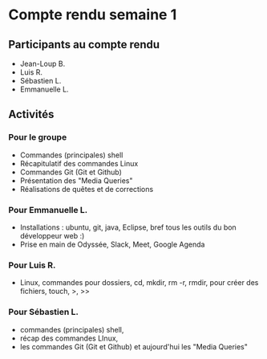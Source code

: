 # Compte rendu semaine 1

## Participants au compte rendu
- Jean-Loup B.
- Luis R.
- Sébastien L.
- Emmanuelle L.

## Activités

### Pour le groupe
- Commandes (principales) shell
- Récapitulatif des commandes Linux
- Commandes Git (Git et Github) 
- Présentation des "Media Queries"
- Réalisations de quêtes et de corrections

### Pour Emmanuelle L.
- Installations  : ubuntu, git, java, Eclipse, bref tous les outils du bon développeur web :)
- Prise en main de Odyssée, Slack, Meet, Google Agenda

### Pour Luis R.
- Linux, commandes pour dossiers, cd, mkdir, rm -r, rmdir, pour créer des fichiers, touch, >, >>

### Pour Sébastien L.
- commandes (principales) shell, 
- récap des commandes LInux, 
- les commandes Git (Git et Github) et aujourd'hui les "Media Queries"
